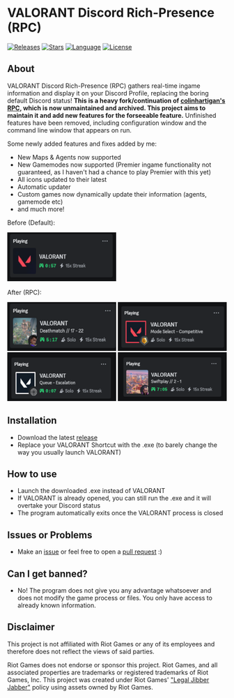 # VALORANT Discord Rich-Presence (RPC)

[![Releases][releases-shield]][releases-url]
[![Stars][stars-shield]][stars-url]
[![Language][language-shield]][language-url]
[![License][license-shield]][license-url]

## About
  VALORANT Discord Rich-Presence (RPC) gathers real-time ingame information and display it on your Discord Profile, replacing the boring default Discord status! **This is a heavy fork/continuation of [colinhartigan's RPC](https://github.com/colinhartigan/valorant-rpc), which is now unmaintained and archived. This project aims to maintain it and add new features for the forseeable feature.** Unfinished features have been removed, including configuration window and the command line window that appears on run. 
  
Some newly added features and fixes added by me:
  - New Maps & Agents now supported
  - New Gamemodes now supported (Premier ingame functionality not guaranteed, as I haven't had a chance to play Premier with this yet)
  - All icons updated to their latest
  - Automatic updater
  - Custom games now dynamically update their information (agents, gamemode etc)
  - and much more!

Before (Default):

<a>
  <img src="Demos/before.png" alt="Before Demo" width="250" height="112">
<a/>

After (RPC):

<p>
<img src="Demos/after1.png" alt="After Demo 1" width="250" height="112">
<img src="Demos/after2.png" alt="After Demo 2" width="250" height="112">
<img src="Demos/after3.png" alt="After Demo 3" width="250" height="112">
<img src="Demos/after4.png" alt="After Demo 4" width="250" height="112">
</p>
  

## Installation
  - Download the latest [release](https://github.com/KEA12/valorant-rpc/releases/latest)
  - Replace your VALORANT Shortcut with the .exe (to barely change the way you usually launch VALORANT)


## How to use
  - Launch the downloaded .exe instead of VALORANT
  - If VALORANT is already opened, you can still run the .exe and it will overtake your Discord status
  - The program automatically exits once the VALORANT process is closed

## Issues or Problems
  - Make an [issue](https://github.com/KEA12/valorant-rpc/issues) or feel free to open a [pull request](https://github.com/KEA12/valorant-rpc/pulls) :)

## Can I get banned?
  - No! The program does not give you any advantage whatsoever and does not modify the game process or files. You only have access to already known information.


## Disclaimer
 This project is not affiliated with Riot Games or any of its employees and therefore does not reflect the views of said parties.
 
 Riot Games does not endorse or sponsor this project. Riot Games, and all associated properties are trademarks or registered trademarks of Riot Games, Inc.
 This project was created under Riot Games' ["Legal Jibber Jabber"](https://www.riotgames.com/en/legal) policy using assets owned by Riot Games.



[stars-shield]: https://img.shields.io/github/stars/KEA12/valorant-rpc?style=for-the-badge&logo=github
[stars-url]: https://github.com/KEA12/valorant-rpc/stargazers
[releases-shield]: https://img.shields.io/github/downloads/KEA12/valorant-rpc/total?style=for-the-badge
[releases-url]: https://github.com/KEA12/valorant-rpc/releases
[license-shield]: https://img.shields.io/github/license/KEA12/valorant-rpc?style=for-the-badge
[license-url]: https://github.com/KEA12/valorant-rpc/blob/v3/LICENSE.txt
[language-shield]: https://img.shields.io/github/languages/top/KEA12/valorant-rpc?logo=python&logoColor=yellow&style=for-the-badge
[language-url]: https://www.python.org/



